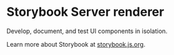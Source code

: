 # Storybook Server renderer

Develop, document, and test UI components in isolation.

Learn more about Storybook at [storybook.js.org](https://storybook.js.org/?ref=readme).
